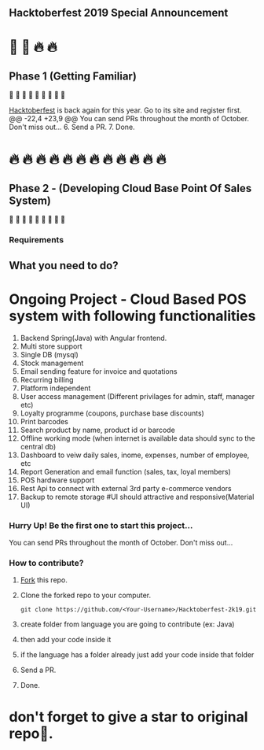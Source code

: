 ## Hacktoberfest 2019 Special Announcement
# :jack_o_lantern: :ghost: :fire: :fire:

## Phase 1 (Getting Familiar)
:stars: :stars: :stars: :stars: :stars: :stars: :stars: :stars: :stars:

[Hacktoberfest](https://hacktoberfest.digitalocean.com) is back again for this year. Go to its site and register first.
@@ -22,4 +23,9 @@ You can send PRs throughout the month of October. Don't miss out...
6. Send a PR.
7. Done.

# :fire: :fire: :fire: :fire: :fire: :fire: :fire: :fire: :fire: :fire: :fire: :fire:

## Phase 2 - (Developing Cloud Base Point Of Sales System)
:stars: :stars: :stars: :stars: :stars: :stars: :stars: :stars: :stars:
### Requirements

## What you need to do?
# Ongoing Project - Cloud Based POS system with following functionalities
1. Backend Spring(Java) with Angular frontend.
2. Multi store support
3. Single DB (mysql)
4. Stock management
5. Email sending feature for invoice and quotations
6. Recurring billing
7. Platform independent
9. User access management (Different privilages for admin, staff, manager etc)
10. Loyalty programme (coupons, purchase base discounts)
11. Print barcodes
12. Search product by name, product id or barcode
13. Offline working mode (when internet is available data should sync to the central db)
14. Dashboard to veiw daily sales, inome, expenses, number of employee, etc
15. Report Generation and email function (sales, tax, loyal members)
16. POS hardware support
17. Rest Api to connect with external 3rd party e-commerce vendors
18. Backup to remote storage
#UI should attractive and responsive(Material UI)

### Hurry Up! Be the first one to start this project...

You can send PRs throughout the month of October. Don't miss out...

### How to contribute?

1. [Fork](https://github.com/vikumkbv/Hacktoberfest-2k19) this repo.
2. Clone the forked repo to your computer.

   `git clone https://github.com/<Your-Username>/Hacktoberfest-2k19.git`

3. create folder from language you are going to contribute (ex: Java)
4. then add your code inside it
5. if the language has a folder already just add your code inside that folder
6. Send a PR.
7. Done.

# don't forget to give a star to original repo:stars:.
